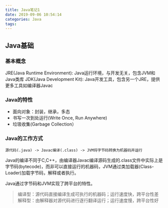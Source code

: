 ```yaml
---
title: Java笔记1
date: 2019-09-06 10:54:14
categories: Java
tags:
---
```

## Java基础

### 基本概念
JRE(Java Runtime Environment): Java运行环境，与开发无关，包含JVM和Java类库
JDK(Java Development Kit): Java开发工具，包含另一个JRE，提供更多工具如编译器Javac

### Java的特性
- 面向对象：封装，继承，多态
- 书写一次到处运行(Write Once, Run Anywhere)
- 垃圾收集(Garbage Collection）

### Java的工作方式
    源代码(.java) -> Javac编译(.class) -> JVM将字节码转换为机器码并运行

Java的编译不同于C,C++，由编译器Javac编译源码生成的.class文件中实际上是字节码(bytecode)，而非可以直接运行的机器码，JVM通过类加载器(Class-Loader)加载字节码，解释或者执行。

Java通过字节码和JVM实现了跨平台的特性。

> 编译型：源代码直接编译生成可执行的机器码；运行速度快，跨平台性差
> 解释型：由解释器对源代码进行逐行翻译运行；运行速度慢，跨平台性好